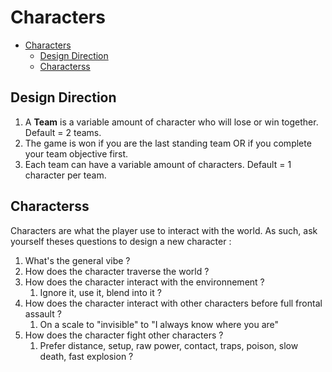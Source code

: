 # Characters

- [Characters](#characters)
  - [Design Direction](#design-direction)
  - [Characterss](#characterss)

## Design Direction

1. A **Team** is a variable amount of character who will lose or win together. Default = 2 teams.
2. The game is won if you are the last standing team OR if you complete your team objective first.
3. Each team can have a variable amount of characters. Default = 1 character per team.

## Characterss

Characters are what the player use to interact with the world. As such, ask yourself theses questions to design a new character :

1. What's the general vibe ?
2. How does the character traverse the world ?
3. How does the character interact with the environnement ?
   1. Ignore it, use it, blend into it ?
4. How does the character interact with other characters before full frontal assault ?
   1. On a scale to "invisible" to "I always know where you are"
5. How does the character fight other characters ?
   1. Prefer distance, setup, raw power, contact, traps, poison, slow death, fast explosion ?
